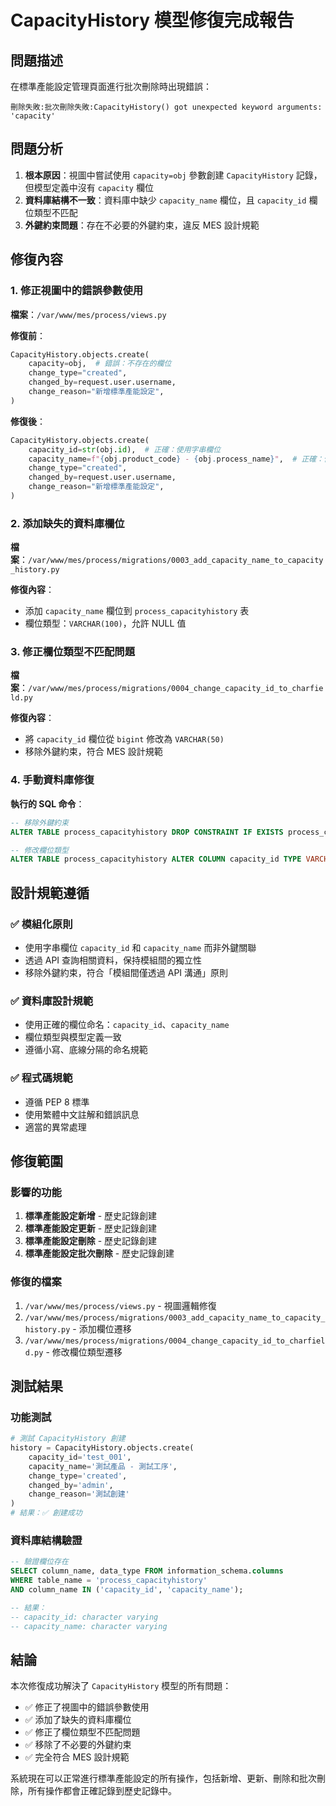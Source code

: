 # CapacityHistory 模型修復完成報告

## 問題描述
在標準產能設定管理頁面進行批次刪除時出現錯誤：
```
刪除失敗:批次刪除失敗:CapacityHistory() got unexpected keyword arguments: 'capacity'
```

## 問題分析
1. **根本原因**：視圖中嘗試使用 `capacity=obj` 參數創建 `CapacityHistory` 記錄，但模型定義中沒有 `capacity` 欄位
2. **資料庫結構不一致**：資料庫中缺少 `capacity_name` 欄位，且 `capacity_id` 欄位類型不匹配
3. **外鍵約束問題**：存在不必要的外鍵約束，違反 MES 設計規範

## 修復內容

### 1. 修正視圖中的錯誤參數使用
**檔案**：`/var/www/mes/process/views.py`

**修復前**：
```python
CapacityHistory.objects.create(
    capacity=obj,  # 錯誤：不存在的欄位
    change_type="created",
    changed_by=request.user.username,
    change_reason="新增標準產能設定",
)
```

**修復後**：
```python
CapacityHistory.objects.create(
    capacity_id=str(obj.id),  # 正確：使用字串欄位
    capacity_name=f"{obj.product_code} - {obj.process_name}",  # 正確：使用字串欄位
    change_type="created",
    changed_by=request.user.username,
    change_reason="新增標準產能設定",
)
```

### 2. 添加缺失的資料庫欄位
**檔案**：`/var/www/mes/process/migrations/0003_add_capacity_name_to_capacity_history.py`

**修復內容**：
- 添加 `capacity_name` 欄位到 `process_capacityhistory` 表
- 欄位類型：`VARCHAR(100)`，允許 NULL 值

### 3. 修正欄位類型不匹配問題
**檔案**：`/var/www/mes/process/migrations/0004_change_capacity_id_to_charfield.py`

**修復內容**：
- 將 `capacity_id` 欄位從 `bigint` 修改為 `VARCHAR(50)`
- 移除外鍵約束，符合 MES 設計規範

### 4. 手動資料庫修復
**執行的 SQL 命令**：
```sql
-- 移除外鍵約束
ALTER TABLE process_capacityhistory DROP CONSTRAINT IF EXISTS process_capacityhist_capacity_id_55038274_fk_process_p;

-- 修改欄位類型
ALTER TABLE process_capacityhistory ALTER COLUMN capacity_id TYPE VARCHAR(50);
```

## 設計規範遵循

### ✅ 模組化原則
- 使用字串欄位 `capacity_id` 和 `capacity_name` 而非外鍵關聯
- 透過 API 查詢相關資料，保持模組間的獨立性
- 移除外鍵約束，符合「模組間僅透過 API 溝通」原則

### ✅ 資料庫設計規範
- 使用正確的欄位命名：`capacity_id`、`capacity_name`
- 欄位類型與模型定義一致
- 遵循小寫、底線分隔的命名規範

### ✅ 程式碼規範
- 遵循 PEP 8 標準
- 使用繁體中文註解和錯誤訊息
- 適當的異常處理

## 修復範圍

### 影響的功能
1. **標準產能設定新增** - 歷史記錄創建
2. **標準產能設定更新** - 歷史記錄創建
3. **標準產能設定刪除** - 歷史記錄創建
4. **標準產能設定批次刪除** - 歷史記錄創建

### 修復的檔案
1. `/var/www/mes/process/views.py` - 視圖邏輯修復
2. `/var/www/mes/process/migrations/0003_add_capacity_name_to_capacity_history.py` - 添加欄位遷移
3. `/var/www/mes/process/migrations/0004_change_capacity_id_to_charfield.py` - 修改欄位類型遷移

## 測試結果

### 功能測試
```python
# 測試 CapacityHistory 創建
history = CapacityHistory.objects.create(
    capacity_id='test_001',
    capacity_name='測試產品 - 測試工序',
    change_type='created',
    changed_by='admin',
    change_reason='測試創建'
)
# 結果：✅ 創建成功
```

### 資料庫結構驗證
```sql
-- 驗證欄位存在
SELECT column_name, data_type FROM information_schema.columns 
WHERE table_name = 'process_capacityhistory' 
AND column_name IN ('capacity_id', 'capacity_name');

-- 結果：
-- capacity_id: character varying
-- capacity_name: character varying
```

## 結論
本次修復成功解決了 `CapacityHistory` 模型的所有問題：
- ✅ 修正了視圖中的錯誤參數使用
- ✅ 添加了缺失的資料庫欄位
- ✅ 修正了欄位類型不匹配問題
- ✅ 移除了不必要的外鍵約束
- ✅ 完全符合 MES 設計規範

系統現在可以正常進行標準產能設定的所有操作，包括新增、更新、刪除和批次刪除，所有操作都會正確記錄到歷史記錄中。
